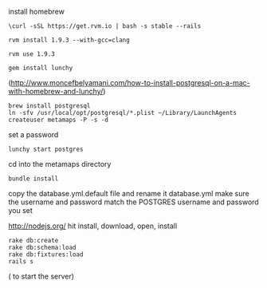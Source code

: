 install homebrew

    \curl -sSL https://get.rvm.io | bash -s stable --rails

    rvm install 1.9.3 --with-gcc=clang

    rvm use 1.9.3

    gem install lunchy 

(http://www.moncefbelyamani.com/how-to-install-postgresql-on-a-mac-with-homebrew-and-lunchy/)


    brew install postgresql
    ln -sfv /usr/local/opt/postgresql/*.plist ~/Library/LaunchAgents
    createuser metamaps -P -s -d

set a password

    lunchy start postgres


cd into the metamaps directory

    bundle install


copy the database.yml.default file and rename it database.yml
make sure the username and password match the POSTGRES username and password you set


http://nodejs.org/ hit install, download, open, install


    rake db:create
    rake db:schema:load
    rake db:fixtures:load
    rails s 
    
( to start the server) 
